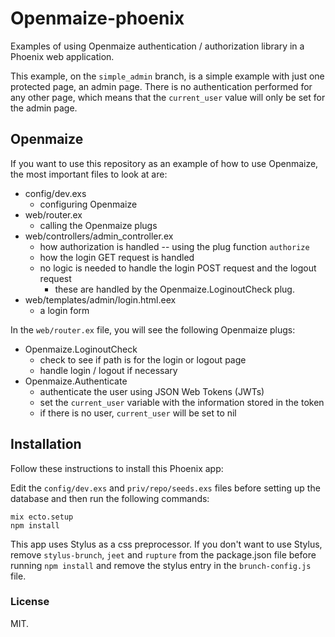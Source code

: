 # Openmaize-phoenix

Examples of using Openmaize authentication / authorization library in a Phoenix web
application.

This example, on the `simple_admin` branch, is a simple example with just
one protected page, an admin page. There is no authentication performed
for any other page, which means that the `current_user` value will only
be set for the admin page.

## Openmaize

If you want to use this repository as an example of how to use Openmaize,
the most important files to look at are:

* config/dev.exs
  * configuring Openmaize
* web/router.ex
  * calling the Openmaize plugs
* web/controllers/admin_controller.ex
  * how authorization is handled -- using the plug function `authorize`
  * how the login GET request is handled
  * no logic is needed to handle the login POST request and the logout request
    * these are handled by the Openmaize.LoginoutCheck plug.
* web/templates/admin/login.html.eex
  * a login form

In the `web/router.ex` file, you will see the following Openmaize plugs:

* Openmaize.LoginoutCheck
  * check to see if path is for the login or logout page
  * handle login / logout if necessary
* Openmaize.Authenticate
  * authenticate the user using JSON Web Tokens (JWTs)
  * set the `current_user` variable with the information stored in the token
  * if there is no user, `current_user` will be set to nil

## Installation

Follow these instructions to install this Phoenix app:

Edit the `config/dev.exs` and `priv/repo/seeds.exs` files before setting up the database
and then run the following commands:

    mix ecto.setup
    npm install

This app uses Stylus as a css preprocessor. If you don't want to use Stylus, remove
`stylus-brunch`, `jeet` and `rupture` from the package.json file before running
`npm install` and remove the stylus entry in the `brunch-config.js` file.

### License

MIT.

